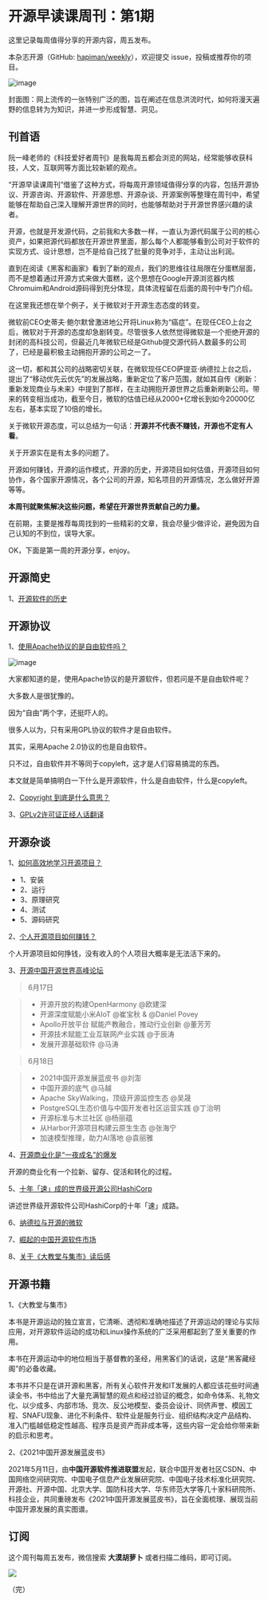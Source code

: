 # 开源早读课周刊：第1期

这里记录每周值得分享的开源内容，周五发布。

本杂志开源（GitHub: [hapiman/weekly](https://github.com/hapiman/weekly)），欢迎提交 issue，投稿或推荐你的项目。

![image](https://user-images.githubusercontent.com/7567048/126717854-ba93a9ad-f4ed-4d25-ba90-aa1328310dd1.png)

封面图：网上流传的一张特别广泛的图，旨在阐述在信息洪流时代，如何将漫天遍野的信息转为为知识，并进一步形成智慧、洞见。

## 刊首语 

阮一峰老师的《科技爱好者周刊》是我每周五都会浏览的网站，经常能够收获科技，人文，互联网等方面比较新颖的观点。

“开源早读课周刊”借鉴了这种方式，将每周开源领域值得分享的内容，包括开源协议、开源咨询、开源软件、开源思想、开源杂谈、开源案例等整理在周刊中，希望能够在帮助自己深入理解开源世界的同时，也能够帮助对于开源世界感兴趣的读者。

开源，也就是开发源代码，之前我和大多数一样，一直认为源代码属于公司的核心资产，如果把源代码都放在开源世界里面，那么每个人都能够看到公司对于软件的实现方式、设计思想，岂不是给自己找了批量的竞争对手，主动让出利润。

直到在阅读《黑客和画家》看到了新的观点，我们的思维往往局限在分蛋糕层面，而不是想着通过开源方式来做大蛋糕，这个思想在Google开源浏览器内核Chromuim和Android源码得到充分体现，具体流程留在后面的周刊中专门介绍。

在这里我还想在举个例子，关于微软对于开源生态态度的转变。

微软前CEO史蒂夫·鲍尔默曾激进地公开将Linux称为“癌症”。在现任CEO上台之后，微软对于开源的态度却急剧转变。尽管很多人依然觉得微软是一个拒绝开源的封闭的高科技公司，但最近几年微软已经是Github提交源代码人数最多的公司了，已经是最积极主动拥抱开源的公司之一了。

这一切，都和其公司的战略密切关联，在微软现任CEO萨提亚·纳德拉上台之后，提出了“移动优先云优先”的发展战略，重新定位了客户范围，就如其自传《刷新：重新发现商业与未来》中提到了那样，在主动拥抱开源世界之后重新刷新公司。带来的转变相当成功，截至今日，微软的估值已经从2000+亿增长到如今20000亿左右，基本实现了10倍的增长。

关于微软开源态度，可以总结为一句话：**开源并不代表不赚钱，开源也不定有人看**。

关于开源实在是有太多的问题了。

开源如何赚钱，开源的运作模式，开源的历史，开源项目如何估值，开源项目如何协作，各个国家开源情况，各个公司的开源，知名项目的开源情况，怎么做好开源等等。

**本周刊就聚焦解决这些问题，希望在开源世界贡献自己的力量。**

在前期，主要是推荐每周找到的一些精彩的文章，我会尽量少做评论，避免因为自己认知的不到位，误导大家。

OK，下面是第一周的开源分享，enjoy。

## 开源简史 

1、[开源软件的历史](https://zhuanlan.zhihu.com/p/119958494)


## 开源协议 

1、[使用Apache协议的是自由软件吗？](https://my.oschina.net/vigor23/blog/4464345)

![image](https://user-images.githubusercontent.com/7567048/126722990-7ee27ac4-b069-4b51-9373-3858eb30c38c.png)

大家都知道的是，使用Apache协议的是开源软件，但若问是不是自由软件呢？

大多数人是很犹豫的。

因为“自由”两个字，还挺吓人的。

很多人以为，只有采用GPL协议的软件才是自由软件。

其实，采用Apache 2.0协议的也是自由软件。

只不过，自由软件并不等同于copyleft，这才是人们容易搞混的东西。

本文就是简单搞明白一下什么是开源软件，什么是自由软件，什么是copyleft。


2、[​Copyright 到底是什么意思？](https://my.oschina.net/vigor23/blog/4482512)

3、[GPLv2许可证正经人话翻译](https://my.oschina.net/vigor23/blog/4393072)

## 开源杂谈

1、[如何高效地学习开源项目？](https://time.geekbang.org/column/article/186778)

- 1、安装
- 2、运行
- 3、原理研究 
- 4、测试
- 5、源码研究

2、[个人开源项目如何赚钱？](https://time.geekbang.org/column/article/155211)

个人开源项目如何挣钱，没有收入的个人项目大概率是无法活下来的。

3、[开源中国开源世界高峰论坛](https://codechina.csdn.net/COPU/OCOW-2021)

> 6月17日

> - 开源开放的构建OpenHarmony @欧建深
> - 开源深度赋能小米AIoT @崔宝秋 & @Daniel Povey
> - Apollo开放平台 赋能产教融合，推动行业创新 @董芳芳
> - 开源技术赋能工业互联网产业实践 @于辰涛
> - 发展开源基础软件 @马涛

> 6月18日

> - 2021中国开源发展蓝皮书 @刘澎
> - 中国开源的底气 @马越
> - Apache SkyWalking，顶级开源监控生态 @吴晟
> - PostgreSQL生态价值与中国开发者社区运营实践 @丁治明
> - 开源标准与木兰社区 @杨丽蕴
> - 从Harbor开源项目构建云原生生态 @张海宁
> - 加速模型推理，助力AI落地 @袁丽雅

4、[开源商业化是“一夜成名”的爆发](https://mp.weixin.qq.com/s/BBYGBwWaGQezyRWHHDSMzQ )

开源的商业化有一个拉新、留存、促活和转化的过程。

5、[十年「速」成的世界级开源公司HashiCorp](https://mp.weixin.qq.com/s?__biz=MjM5MTk3NTYyMA==&mid=2651245140&idx=1&sn=bc4818c75cfe45a80e4c2d2022cfa436&chksm=bd5f3bff8a28b2e93e863b3d2fdd4671d9bfa526298b372a12f7cb32964d5ae4c74db5176b6a&scene=21#wechat_redirect)

讲述世界级开源软件公司HashiCorp的十年「速」成路。

6、[纳德拉与开源的微软](https://time.geekbang.org/column/article/98891)

7、[崛起的中国开源软件市场](https://time.geekbang.org/dailylesson/collection/34)

8、[关于《大教堂与集市》读后感](https://opensourceway.community/posts/the_way_of_open_source/the_three_realm_of_open_source_software/)

## 开源书籍

1、《大教堂与集市》

本书是开源运动的独立宣言，它清晰、透彻和准确地描述了开源运动的理论与实际应用，对开源软件运动的成功和Linux操作系统的广泛采用都起到了至关重要的作用。

本书在开源运动中的地位相当于基督教的圣经，用黑客们的话说，这是“黑客藏经阁”的必备收藏。

本书并不只是在讲开源和黑客，所有关心软件开发和IT发展的人都应该花些时间通读全书，书中给出了大量充满智慧的观点和经过验证的概念，如命令体系、礼物文化、以少成多、内部市场、竞次、反公地模型、委员会设计、同侪声誉、模因工程、SNAFU现象、进化不利条件、软件业是服务行业、组织结构决定产品结构、准入门槛越低稳定性越高、程序员是资产而非成本等，这些内容一定会给你带来新的启示和思考。

2、《2021中国开源发展蓝皮书》

2021年5月11日，由**中国开源软件推进联盟**发起，联合中国开发者社区CSDN、中国网络空间研究院、中国电子信息产业发展研究院、中国电子技术标准化研究院、开源社、开源中国、北京大学、国防科技大学、华东师范大学等几十家科研院所、科技企业，共同重磅发布《2021中国开源发展蓝皮书》，旨在全面梳理、展现当前中国开源发展的真实图谱。

## 订阅

这个周刊每周五发布，微信搜索 **大漠胡萝卜** 或者扫描二维码，即可订阅。

![](https://pic3.zhimg.com/80/v2-3f4a18e9ed7be804777475106db4f205_1440w.png)

（完）